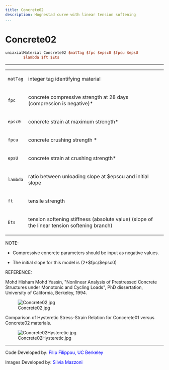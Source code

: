 ```yaml
---
title: Concrete02
description: Hognestad curve with linear tension softening
...
```


# Concrete02



```tcl
uniaxialMaterial Concrete02 $matTag $fpc $epsc0 $fpcu $epsU 
        $lambda $ft $Ets
```

<hr />
<table>
<tbody>
<tr class="odd">
<td><code class="parameter-table-variable">matTag</code></td>
<td><p>integer tag identifying material</p></td>
</tr>
<tr class="even">
<td><code class="parameter-table-variable">fpc</code></td>
<td><p>concrete compressive strength at 28 days (compression is
negative)*</p></td>
</tr>
<tr class="odd">
<td><code class="parameter-table-variable">epsc0</code></td>
<td><p>concrete strain at maximum strength*</p></td>
</tr>
<tr class="even">
<td><code class="parameter-table-variable">fpcu</code></td>
<td><p>concrete crushing strength *</p></td>
</tr>
<tr class="odd">
<td><code class="parameter-table-variable">epsU</code></td>
<td><p>concrete strain at crushing strength*</p></td>
</tr>
<tr class="even">
<td><code class="parameter-table-variable">lambda</code></td>
<td><p>ratio between unloading slope at $epscu and initial
slope</p></td>
</tr>
<tr class="odd">
<td><code class="parameter-table-variable">ft</code></td>
<td><p>tensile strength</p></td>
</tr>
<tr class="even">
<td><code class="parameter-table-variable">Ets</code></td>
<td><p>tension softening stiffness (absolute value) (slope of the linear
tension softening branch)</p></td>
</tr>
</tbody>
</table>
<p>NOTE:</p>
<ul>
<li>Compressive concrete parameters should be input as negative
values.</li>
</ul>
<ul>
<li>The initial slope for this model is (2*$fpc/$epsc0)</li>
</ul>
<p>REFERENCE:</p>
<p>Mohd Hisham Mohd Yassin, "Nonlinear Analysis of Prestressed Concrete
Structures under Monotonic and Cycling Loads", PhD dissertation,
University of California, Berkeley, 1994.</p>
<figure>
<img src="/OpenSeesRT/contrib/static/Concrete02.jpg" title="Concrete02.jpg" alt="Concrete02.jpg" />
<figcaption aria-hidden="true">Concrete02.jpg</figcaption>
</figure>
<p>Comparison of Hysteretic Stress-Strain Relation for Concerete01
versus Concrete02 materials.</p>
<figure>
<img src="/OpenSeesRT/contrib/static/Concrete02Hysteretic.jpg" title="Concrete02Hysteretic.jpg"
alt="Concrete02Hysteretic.jpg" />
<figcaption aria-hidden="true">Concrete02Hysteretic.jpg</figcaption>
</figure>
<hr />
<p>Code Developed by: <span style="color:blue"> Filip Filippou, UC
Berkeley </span></p>
<p>Images Developed by: <span style="color:blue"> Silvia Mazzoni
</span></p>
